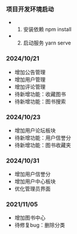 ### 项目开发环境启动
- 1. 安装依赖
npm install
- 2. 启动服务
yarn serve

### 2024/10/21
- 增加公告管理
- 增加用户管理
- 增加评论管理
- 待新增功能：收藏图书
- 待新增功能：图书搜索

### 2024/10/23
- 增加用户论坛板块
- 待新增功能：用户信誉分
- 待新增功能：图书收藏夹

### 2024/10/31
- 增加用户信誉分
- 增加用户中心板块
- 优化管理员界面

### 2021/11/05
- 增加图书中心
- 待修复bug：删除分类